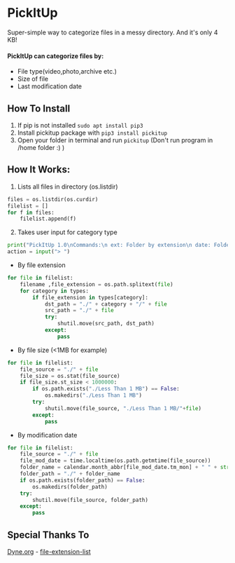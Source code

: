 # PickItUp
Super-simple way to categorize files in a messy directory. And it's only 4 KB!

#### PickItUp can categorize files by:
- File type(video,photo,archive etc.)
- Size of file
- Last modification date

## How To Install
1. If pip is not installed `sudo apt install pip3` 
2. Install pickitup package with `pip3 install pickitup`
3. Open your folder in terminal and run `pickitup` (Don't run program in /home folder :) )

## How It Works:

1. Lists all files in directory (os.listdir)
```python
files = os.listdir(os.curdir)
filelist = []
for f in files:
    filelist.append(f)
```
2. Takes user input for category type
```python
print("PickItUp 1.0\nCommands:\n ext: Folder by extension\n date: Folder by modification date\n size: Folder by file size\n quit: Quit PickItUp")
action = input("> ")
```

- By file extension
```python
for file in filelist:
    filename ,file_extension = os.path.splitext(file)
    for category in types:
        if file_extension in types[category]:
            dst_path = "./" + category + "/" + file
            src_path = "./" + file
            try:
                shutil.move(src_path, dst_path)
            except:
                pass
```

- By file size (<1MB for example)
```python
for file in filelist:
    file_source = "./" + file
    file_size = os.stat(file_source)
    if file_size.st_size < 1000000:
        if os.path.exists("./Less Than 1 MB") == False:
            os.makedirs("./Less Than 1 MB")
        try:
            shutil.move(file_source, "./Less Than 1 MB/"+file)
        except:
            pass
```

- By modification date
```python
for file in filelist:
    file_source = "./" + file
    file_mod_date = time.localtime(os.path.getmtime(file_source))
    folder_name = calendar.month_abbr[file_mod_date.tm_mon] + " " + str(file_mod_date.tm_year)
    folder_path = "./" + folder_name
    if os.path.exists(folder_path) == False:
        os.makedirs(folder_path)
    try:
        shutil.move(file_source, folder_path)
    except:
        pass
```

## Special Thanks To

[Dyne.org](https://github.com/dyne) - [file-extension-list](https://github.com/dyne/file-extension-list)






